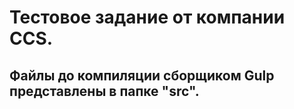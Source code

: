 # Тестовое задание от компании ССS.

## Файлы до компиляции сборщиком Gulp представлены в папке "src".
